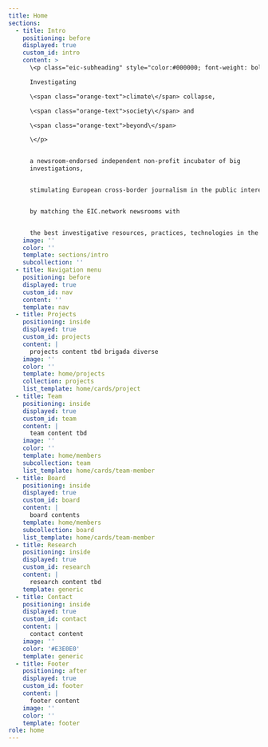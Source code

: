 ```yaml
---
title: Home
sections:
  - title: Intro
    positioning: before
    displayed: true
    custom_id: intro
    content: >
      \<p class="eic-subheading" style="color:#000000; font-weight: bolder;">

      Investigating

      \<span class="orange-text">climate\</span> collapse,

      \<span class="orange-text">society\</span> and

      \<span class="orange-text">beyond\</span>

      \</p>


      a newsroom-endorsed independent non-profit incubator of big
      investigations,


      stimulating European cross-border journalism in the public interest,


      by matching the EIC.network newsrooms with


      the best investigative resources, practices, technologies in the field.
    image: ''
    color: ''
    template: sections/intro
    subcollection: ''
  - title: Navigation menu
    positioning: before
    displayed: true
    custom_id: nav
    content: ''
    template: nav
  - title: Projects
    positioning: inside
    displayed: true
    custom_id: projects
    content: |
      projects content tbd brigada diverse
    image: ''
    color: ''
    template: home/projects
    collection: projects
    list_template: home/cards/project
  - title: Team
    positioning: inside
    displayed: true
    custom_id: team
    content: |
      team content tbd
    image: ''
    color: ''
    template: home/members
    subcollection: team
    list_template: home/cards/team-member
  - title: Board
    positioning: inside
    displayed: true
    custom_id: board
    content: |
      board contents
    template: home/members
    subcollection: board
    list_template: home/cards/team-member
  - title: Research
    positioning: inside
    displayed: true
    custom_id: research
    content: |
      research content tbd
    template: generic
  - title: Contact
    positioning: inside
    displayed: true
    custom_id: contact
    content: |
      contact content
    image: ''
    color: '#E3E0E0'
    template: generic
  - title: Footer
    positioning: after
    displayed: true
    custom_id: footer
    content: |
      footer content
    image: ''
    color: ''
    template: footer
role: home
---
```



























